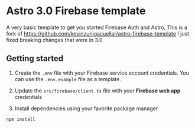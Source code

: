 # Astro 3.0 Firebase template 
A very basic template to get you started Firebase Auth and Astro, 
This is a fork of https://github.com/kevinzunigacuellar/astro-firebase-template
I just fixed breaking changes that were in 3.0

## Getting started

1. Create the `.env` file with your Firebase service account credentials. You can use the `.env.example` file as a template.

2. Update the `src/firebase/client.ts` file with your **Firebase web app** credentials

3. Install dependencies using your favorite package manager

```bash
npm install
```

